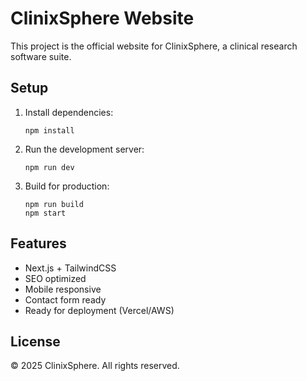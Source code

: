 # ClinixSphere Website

This project is the official website for ClinixSphere, a clinical research software suite.

## Setup

1. Install dependencies:
   ```
   npm install
   ```

2. Run the development server:
   ```
   npm run dev
   ```

3. Build for production:
   ```
   npm run build
   npm start
   ```

## Features
- Next.js + TailwindCSS
- SEO optimized
- Mobile responsive
- Contact form ready
- Ready for deployment (Vercel/AWS)

## License
© 2025 ClinixSphere. All rights reserved.